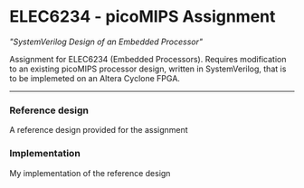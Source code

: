 # ELEC6234 - picoMIPS Assignment

*"SystemVerilog Design of an Embedded Processor"*

Assignment for ELEC6234 (Embedded Processors). Requires modification to an existing picoMIPS processor design, written in SystemVerilog, that is to be implemeted on an Altera Cyclone FPGA.

---
### Reference design
A reference design provided for the assignment

### Implementation
My implementation of the reference design
